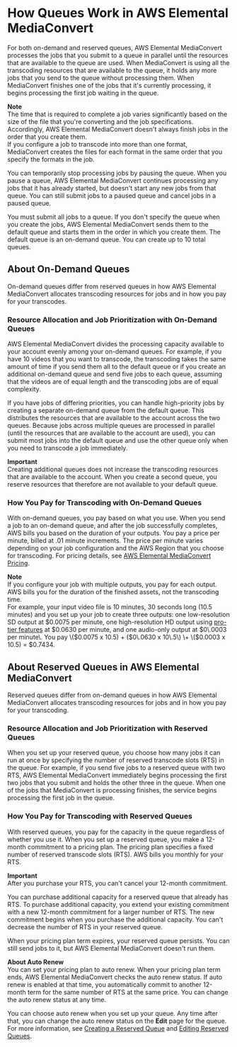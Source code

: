 # How Queues Work in AWS Elemental MediaConvert<a name="how-queues-work"></a>

For both on\-demand and reserved queues, AWS Elemental MediaConvert processes the jobs that you submit to a queue in parallel until the resources that are available to the queue are used\. When MediaConvert is using all the transcoding resources that are available to the queue, it holds any more jobs that you send to the queue without processing them\. When MediaConvert finishes one of the jobs that it's currently processing, it begins processing the first job waiting in the queue\.

**Note**  
The time that is required to complete a job varies significantly based on the size of the file that you're converting and the job specifications\. Accordingly, AWS Elemental MediaConvert doesn't always finish jobs in the order that you create them\.  
If you configure a job to transcode into more than one format, MediaConvert creates the files for each format in the same order that you specify the formats in the job\.

You can temporarily stop processing jobs by pausing the queue\. When you pause a queue, AWS Elemental MediaConvert continues processing any jobs that it has already started, but doesn't start any new jobs from that queue\. You can still submit jobs to a paused queue and cancel jobs in a paused queue\.

You must submit all jobs to a queue\. If you don't specify the queue when you create the jobs, AWS Elemental MediaConvert sends them to the default queue and starts them in the order in which you create them\. The default queue is an on\-demand queue\. You can create up to 10 total queues\.

## About On\-Demand Queues<a name="about-on-demand-queues"></a>

On\-demand queues differ from reserved queues in how AWS Elemental MediaConvert allocates transcoding resources for jobs and in how you pay for your transcodes\.

### Resource Allocation and Job Prioritization with On\-Demand Queues<a name="about-resource-allocation-and-job-prioritization"></a>

AWS Elemental MediaConvert divides the processing capacity available to your account evenly among your on\-demand queues\. For example, if you have 10 videos that you want to transcode, the transcoding takes the same amount of time if you send them all to the default queue or if you create an additional on\-demand queue and send five jobs to each queue, assuming that the videos are of equal length and the transcoding jobs are of equal complexity\.

If you have jobs of differing priorities, you can handle high\-priority jobs by creating a separate on\-demand queue from the default queue\. This distributes the resources that are available to the account across the two queues\. Because jobs across multiple queues are processed in parallel \(until the resources that are available to the account are used\), you can submit most jobs into the default queue and use the other queue only when you need to transcode a job immediately\.

**Important**  
Creating additional queues does not increase the transcoding resources that are available to the account\. When you create a second queue, you reserve resources that therefore are not available to your default queue\.

### How You Pay for Transcoding with On\-Demand Queues<a name="how-you-pay-for-on-demand-queues"></a>

With on\-demand queues, you pay based on what you use\. When you send a job to an on\-demand queue, and after the job successfully completes, AWS bills you based on the duration of your outputs\. You pay a price per minute, billed at \.01 minute increments\. The price per minute varies depending on your job configuration and the AWS Region that you choose for transcoding\. For pricing details, see [AWS Elemental MediaConvert Pricing](https://aws.amazon.com/mediaconvert/pricing/)\.

**Note**  
If you configure your job with multiple outputs, you pay for each output\. AWS bills you for the duration of the finished assets, not the transcoding time\.  
For example, your input video file is 10 minutes, 30 seconds long \(10\.5 minutes\) and you set up your job to create three outputs: one low\-resolution SD output at $0\.0075 per minute, one high\-resolution HD output using [pro\-tier features](https://aws.amazon.com/mediaconvert/pricing/) at $0\.0630 per minute, and one audio\-only output at $0\.0003 per minute\. You pay \($0\.0075 x 10\.5\) \+ \($0\.0630 x 10\.5\) \+ \($0\.0003 x 10\.5\) = $0\.7434\.

## About Reserved Queues in AWS Elemental MediaConvert<a name="about-reserved-queues"></a>

Reserved queues differ from on\-demand queues in how AWS Elemental MediaConvert allocates transcoding resources for jobs and in how you pay for your transcoding\.

### Resource Allocation and Job Prioritization with Reserved Queues<a name="resource-allocation-and-job-prioritization-with-reserved-queues"></a>

When you set up your reserved queue, you choose how many jobs it can run at once by specifying the number of reserved transcode slots \(RTS\) in the queue\. For example, if you send five jobs to a reserved queue with two RTS, AWS Elemental MediaConvert immediately begins processing the first two jobs that you submit and holds the other three in the queue\. When one of the jobs that MediaConvert is processing finishes, the service begins processing the first job in the queue\.

### How You Pay for Transcoding with Reserved Queues<a name="how-you-pay-for-reserved-queues"></a>

With reserved queues, you pay for the capacity in the queue regardless of whether you use it\. When you set up a reserved queue, you make a 12\-month commitment to a pricing plan\. The pricing plan specifies a fixed number of reserved transcode slots \(RTS\)\. AWS bills you monthly for your RTS\.

**Important**  
After you purchase your RTS, you can't cancel your 12\-month commitment\.

You can purchase additional capacity for a reserved queue that already has RTS\. To purchase additional capacity, you extend your existing commitment with a new 12\-month commitment for a larger number of RTS\. The new commitment begins when you purchase the additional capacity\. You can't decrease the number of RTS in your reserved queue\.

When your pricing plan term expires, your reserved queue persists\. You can still send jobs to it, but AWS Elemental MediaConvert doesn't run them\.

**About Auto Renew**  
You can set your pricing plan to auto renew\. When your pricing plan term ends, AWS Elemental MediaConvert checks the auto renew status\. If auto renew is enabled at that time, you automatically commit to another 12\-month term for the same number of RTS at the same price\. You can change the auto renew status at any time\.

You can choose auto renew when you set up your queue\. Any time after that, you can change the auto renew status on the **Edit** page for the queue\. For more information, see [Creating a Reserved Queue](creating-a-reserved-queue.md) and [Editing Reserved Queues](editing-reserved-queues.md)\.